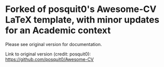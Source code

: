 # Forked of posquit0's Awesome-CV LaTeX template, with minor updates for an Academic context

Please see original version for documentation. 

Link to original version (credit: posquit0): https://github.com/posquit0/Awesome-CV



